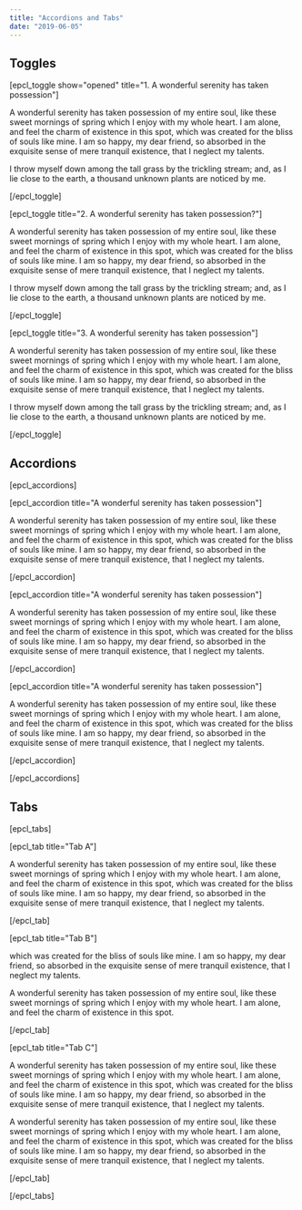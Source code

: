 ```yaml
---
title: "Accordions and Tabs"
date: "2019-06-05"
---
```


## Toggles

\[epcl\_toggle show="opened" title="1. A wonderful serenity has taken possession"\]

A wonderful serenity has taken possession of my entire soul, like these sweet mornings of spring which I enjoy with my whole heart. I am alone, and feel the charm of existence in this spot, which was created for the bliss of souls like mine. I am so happy, my dear friend, so absorbed in the exquisite sense of mere tranquil existence, that I neglect my talents.

I throw myself down among the tall grass by the trickling stream; and, as I lie close to the earth, a thousand unknown plants are noticed by me.

\[/epcl\_toggle\]

\[epcl\_toggle title="2. A wonderful serenity has taken possession?"\]

A wonderful serenity has taken possession of my entire soul, like these sweet mornings of spring which I enjoy with my whole heart. I am alone, and feel the charm of existence in this spot, which was created for the bliss of souls like mine. I am so happy, my dear friend, so absorbed in the exquisite sense of mere tranquil existence, that I neglect my talents.

I throw myself down among the tall grass by the trickling stream; and, as I lie close to the earth, a thousand unknown plants are noticed by me.

\[/epcl\_toggle\]

\[epcl\_toggle title="3. A wonderful serenity has taken possession"\]

A wonderful serenity has taken possession of my entire soul, like these sweet mornings of spring which I enjoy with my whole heart. I am alone, and feel the charm of existence in this spot, which was created for the bliss of souls like mine. I am so happy, my dear friend, so absorbed in the exquisite sense of mere tranquil existence, that I neglect my talents.

I throw myself down among the tall grass by the trickling stream; and, as I lie close to the earth, a thousand unknown plants are noticed by me.

\[/epcl\_toggle\]

## Accordions

\[epcl\_accordions\]

\[epcl\_accordion title="A wonderful serenity has taken possession"\]

A wonderful serenity has taken possession of my entire soul, like these sweet mornings of spring which I enjoy with my whole heart. I am alone, and feel the charm of existence in this spot, which was created for the bliss of souls like mine. I am so happy, my dear friend, so absorbed in the exquisite sense of mere tranquil existence, that I neglect my talents.

\[/epcl\_accordion\]

\[epcl\_accordion title="A wonderful serenity has taken possession"\]

A wonderful serenity has taken possession of my entire soul, like these sweet mornings of spring which I enjoy with my whole heart. I am alone, and feel the charm of existence in this spot, which was created for the bliss of souls like mine. I am so happy, my dear friend, so absorbed in the exquisite sense of mere tranquil existence, that I neglect my talents.

\[/epcl\_accordion\]

\[epcl\_accordion title="A wonderful serenity has taken possession"\]

A wonderful serenity has taken possession of my entire soul, like these sweet mornings of spring which I enjoy with my whole heart. I am alone, and feel the charm of existence in this spot, which was created for the bliss of souls like mine. I am so happy, my dear friend, so absorbed in the exquisite sense of mere tranquil existence, that I neglect my talents.

\[/epcl\_accordion\]

\[/epcl\_accordions\]

## Tabs

\[epcl\_tabs\]

\[epcl\_tab title="Tab A"\]

A wonderful serenity has taken possession of my entire soul, like these sweet mornings of spring which I enjoy with my whole heart. I am alone, and feel the charm of existence in this spot, which was created for the bliss of souls like mine. I am so happy, my dear friend, so absorbed in the exquisite sense of mere tranquil existence, that I neglect my talents.

\[/epcl\_tab\]

\[epcl\_tab title="Tab B"\]

which was created for the bliss of souls like mine. I am so happy, my dear friend, so absorbed in the exquisite sense of mere tranquil existence, that I neglect my talents.

A wonderful serenity has taken possession of my entire soul, like these sweet mornings of spring which I enjoy with my whole heart. I am alone, and feel the charm of existence in this spot.

\[/epcl\_tab\]

\[epcl\_tab title="Tab C"\]

A wonderful serenity has taken possession of my entire soul, like these sweet mornings of spring which I enjoy with my whole heart. I am alone, and feel the charm of existence in this spot, which was created for the bliss of souls like mine. I am so happy, my dear friend, so absorbed in the exquisite sense of mere tranquil existence, that I neglect my talents.

A wonderful serenity has taken possession of my entire soul, like these sweet mornings of spring which I enjoy with my whole heart. I am alone, and feel the charm of existence in this spot, which was created for the bliss of souls like mine. I am so happy, my dear friend, so absorbed in the exquisite sense of mere tranquil existence, that I neglect my talents.

\[/epcl\_tab\]

\[/epcl\_tabs\]
